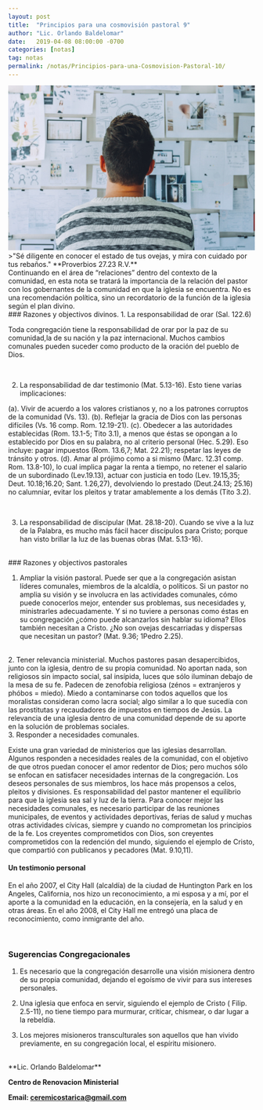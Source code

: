 ```yaml
---
layout: post
title:  "Principios para una cosmovisión pastoral 9"
author: "Lic. Orlando Baldelomar"
date:   2019-04-08 08:00:00 -0700
categories: [notas]
tag: notas
permalink: /notas/Principios-para-una-Cosmovision-Pastoral-10/
---
```


<img src="/assets/img/cosmovision.jpeg" class="img-fluid" alt="Responsive image">

<br>
>"Sé diligente en conocer el estado de tus ovejas, y mira con cuidado por tus rebaños."
**Proverbios 27.23 R.V.**

<br>
Continuando en el área de “relaciones” dentro del contexto de la comunidad, en esta nota se tratará la importancia de la relación del pastor con los gobernantes de la comunidad en que la iglesia se encuentra. No es una recomendación política, sino un recordatorio de la función de la iglesia según el plan divino.  

<br>
### Razones y objectivos divinos.
1. La responsabilidad de orar (Sal. 122.6)

Toda congregación tiene la responsabilidad de orar por la paz de su comunidad,la de su nación y la paz internacional. Muchos cambios comunales  pueden suceder como producto de la oración del pueblo de Dios.   

<br>

2. La responsabilidad de dar testimonio (Mat. 5.13-16). Esto tiene varias implicaciones:


(a). Vivir de acuerdo a los valores cristianos y, no a los patrones corruptos de la comunidad (Vs. 13). (b). Reflejar la gracia de Dios con las personas difíciles (Vs. 16 comp. Rom. 12.19-21). (c). Obedecer a las autoridades establecidas (Rom. 13.1-5; Tito 3.1), a menos que éstas se opongan a lo establecido por Dios en su palabra, no al criterio personal (Hec. 5.29). Eso incluye: pagar impuestos (Rom. 13.6,7; Mat. 22.21); respetar las leyes de tránsito y otros. (d). Amar al prójimo como a si mismo (Marc. 12.31 comp. Rom. 13.8-10), lo cual implica pagar la renta a tiempo, no retener el salario de un subordinado (Lev.19.13), actuar con justicia en todo (Lev. 19.15,35; Deut. 10.18;16.20; Sant. 1.26,27), devolviendo lo prestado (Deut.24.13; 25.16) no calumniar, evitar los pleitos y tratar amablemente a los demás (Tito 3.2).

<br>

3. La responsabilidad de discipular (Mat. 28.18-20). Cuando se vive a la luz de la Palabra, es mucho más fácil hacer discípulos para Cristo; porque han visto brillar la luz de las buenas obras (Mat. 5.13-16).

<br>
### Razones y objectivos pastorales

1. Ampliar la visión pastoral.
Puede ser que a la congregación asistan líderes comunales, miembros de la alcaldía, o políticos. Si un pastor no amplia su visión y se involucra en las actividades comunales, cómo puede conocerlos mejor, entender sus problemas, sus necesidades y, ministrarles adecuadamente. Y si no tuviere a personas como éstas en su congregación ¿cómo puede alcanzarlos sin hablar su idioma? Ellos también necesitan a Cristo. ¿No son ovejas descarriadas y dispersas que necesitan un pastor? (Mat. 9.36; 1Pedro 2.25).

<br>
2. Tener relevancia ministerial.
Muchos pastores pasan desapercibidos, junto con la iglesia, dentro de su propia comunidad. No aportan nada, son religiosos sin impacto social, sal insípida, luces que sólo iluminan debajo de la mesa de su fe. Padecen de zenofobia religiosa (zénos = extranjeros y phóbos = miedo). Miedo a contaminarse con todos aquellos que los moralistas consideran como lacra social; algo similar a lo que sucedía con las prostitutas y recaudadores de impuestos en tiempos de Jesús. La relevancia de una iglesia dentro de una comunidad depende de su aporte en la solución de problemas sociales.

<br>
3.  Responder a necesidades comunales. 

Existe una gran variedad de ministerios que las iglesias desarrollan. Algunos responden a necesidades reales de la comunidad, con el objetivo de que otros puedan conocer el amor redentor de Dios; pero muchos sólo se enfocan en satisfacer necesidades internas de la congregación. Los deseos personales de sus miembros, los hace más propensos a celos, pleitos y divisiones.
Es responsabilidad del pastor mantener el equilibrio para que la iglesia sea sal y luz de la tierra. Para conocer mejor las necesidades comunales, es necesario participar de las reuniones municipales, de eventos y actividades deportivas, ferias de salud y muchas otras actividades cívicas, siempre y cuando no comprometan los principios de la fe. Los creyentes comprometidos con Dios, son creyentes comprometidos con la redención del mundo, siguiendo el ejemplo de Cristo, que compartió con publicanos y pecadores (Mat. 9.10,11).


#### Un testimonio personal

En el año 2007, el City Hall (alcaldía) de la ciudad de Huntington Park en los Angeles, California, nos hizo un reconocimiento, a mi esposa y a mí, por el aporte a la comunidad en la educación, en la consejería, en la salud y en otras áreas. En el año 2008, el City Hall me entregó una placa de reconocimiento, como inmigrante del año.


<br>
<h3 class="text-center">Sugerencias Congregacionales</h3>

1. Es necesario que la congregación desarrolle una visión misionera dentro de su propia comunidad, dejando el egoísmo de vivir para sus intereses personales.


2. Una iglesia que enfoca en servir, siguiendo el ejemplo de Cristo ( Filip. 2.5-11), no tiene tiempo para murmurar, criticar, chismear, o dar lugar a la rebeldía.

3. Los mejores misioneros transculturales son aquellos que han vivido previamente, en su congregación local, el espíritu misionero.


<br>
**Lic. Orlando Baldelomar**

**Centro de Renovacion Ministerial**

**Email: ceremicostarica@gmail.com**